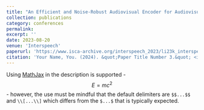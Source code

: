 ```yaml
---
title: "An Efficient and Noise-Robust Audiovisual Encoder for Audiovisual Speech Recognition"
collection: publications
category: conferences
permalink: 
excerpt: ''
date: 2023-08-20
venue: 'Interspeech'
paperurl: 'https://www.isca-archive.org/interspeech_2023/li23k_interspeech.pdf'
citation: 'Your Name, You. (2024). &quot;Paper Title Number 3.&quot; <i>GitHub Journal of Bugs</i>. 1(3).'
---
```


Using [MathJax](https://www.mathjax.org/) in the description is supported - $$E=mc^2$$ - however, the use must be mindful that the default delimiters are `$$...$$` and `\\[...\\]` which differs from the `$...$` that is typically expected.
